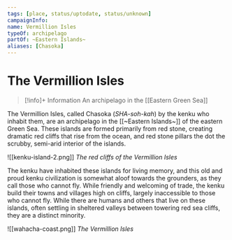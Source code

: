 ```yaml
---
tags: [place, status/uptodate, status/unknown]
campaignInfo:
name: Vermillion Isles
typeOf: archipelago
partOf: ~Eastern Islands~
aliases: [Chasoka]
---
```

# The Vermillion Isles
>[!info]+ Information
> An archipelago in the [[Eastern Green Sea]]

The Vermillion Isles, called Chasoka (*SHA-soh-kah*) by the kenku who inhabit them, are an archipelago in the [[~Eastern Islands~]] of the eastern Green Sea. These islands are formed primarily from red stone, creating dramatic red cliffs that rise from the ocean, and red stone pillars the dot the scrubby, semi-arid interior of the islands.

![[kenku-island-2.png]]
*The red cliffs of the Vermillion Isles*

The kenku have inhabited these islands for living memory, and this old and proud kenku civilization is somewhat aloof towards the grounders, as they call those who cannot fly. While friendly and welcoming of trade, the kenku build their towns and villages high on cliffs, largely inaccessible to those who cannot fly. While there are humans and others that live on these islands,  often settling in sheltered valleys between towering red sea cliffs, they are a distinct minority.

![[wahacha-coast.png]]
*The Vermillion Isles*
